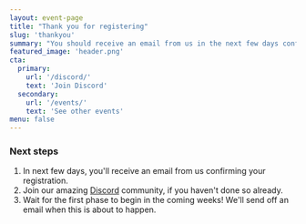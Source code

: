 ```yaml
---
layout: event-page
title: "Thank you for registering"
slug: 'thankyou'
summary: "You should receive an email from us in the next few days confirming your registration. In the meantime, we'd love it if you'd join our online [Discord](Discord) in preparation for the first online phase of our upcoming in-person hackathon!"
featured_image: 'header.png'
cta: 
  primary:
    url: '/discord/'
    text: 'Join Discord'
  secondary:
    url: '/events/'
    text: 'See other events'
menu: false
---
```



### Next steps

1. In next few days, you'll receive an email from us confirming your registration.
2. Join our amazing [Discord](/discord) community, if you haven't done so already.
3. Wait for the first phase to begin in the coming weeks! We'll send off an email when this is about to happen.